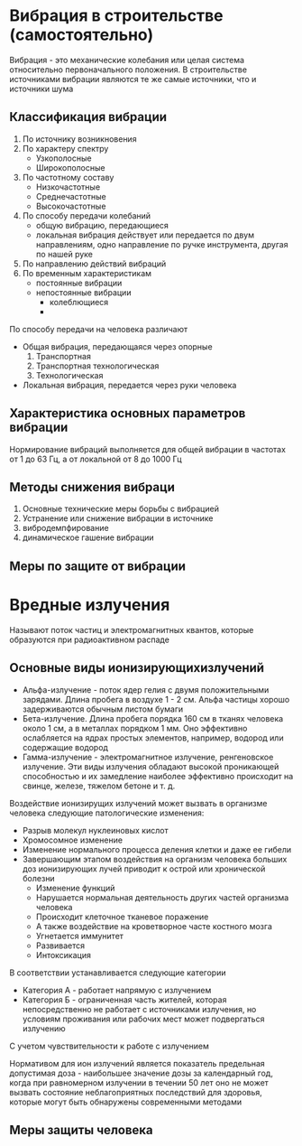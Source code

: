 # Вибрация в строительстве (самостоятельно)
Вибрация - это механические колебания или целая система относительно первоначального положения. В строительстве источниками вибрации являются те же самые источники, что и источники шума

## Классификация вибрации
1. По источнику возникновения 
2. По характеру спектру
	- Узкополосные
	- Широкополосные 
3. По частотному составу
	- Низкочастотные 
	- Среднечастотные
	- Высокочастотные
4. По способу передачи колебаний 
	- общую вибрацию, передающиеся 
	- локальная вибрация действует или передается по двум направлениям, одно направление по ручке инструмента, другая по нашей руке
5. По направлению действий вибраций 
6. По временным характеристикам
	- постоянные вибрации
	- непостоянные вибрации
		- колеблющиеся 
		- 

По способу передачи на человека различают
- Общая вибрация, передающаяся через опорные
	1. Транспортная 
	2. Транспортная технологическая
	3. Технологическая 
- Локальная вибрация, передается через руки человека

## Характеристика основных параметров вибрации
Нормирование вибраций выполняется для общей вибрации в частотах от 1 до 63 Гц, а от локальной от 8 до 1000 Гц

## Методы снижения вибраци
1. Основные технические меры борьбы с вибрацией
2. Устранение или снижение вибрации в источнике 
3. вибродемпфирование
4. динамическое гашение вибрации

## Меры по защите от вибрации

# Вредные излучения 
Называют поток частиц и электромагнитных квантов, которые образуются при радиоактивном распаде
## Основные виды ионизирующихизлучений
- Альфа-излучение - поток ядер гелия с двумя положительными зарядами. Длина пробега в воздухе 1 - 2 см. Альфа частицы хорошо задерживаются обычным листом бумаги 
- Бета-излучение. Длина пробега порядка 160 см в тканях человека около 1 см, а в металлах порядком 1 мм. Оно эффективно ослабляется на ядрах простых элементов, например, водород или содержащие водород
- Гамма-излучение - электромагнитное излучение, ренгеновское излучение. Эти виды излучения обладают высокой проникающей способностью и их замедление наиболее эффективно происходит на свинце, железе, тяжелом бетоне и т. д. 

Воздействие ионизирущих излучений может вызвать в организме человека следующие патологические изменения:
- Разрыв молекул нуклеиновых кислот 
- Хромосомное изменение 
- Изменение нормального процесса деления клетки и даже ее гибели
- Завершающим этапом воздействия на организм человека больших доз ионизирующих лучей приводит к острой или хронической болезни 
	- Изменение функций 
	- Нарушается нормальная деятельность других частей организма человека
	- Происходит клеточное тканевое поражение 
	- А также воздействие на кроветворное часте костного мозга 
	- Угнетается иммунитет 
	- Развивается 
	- Интоксикация 

В соответствии устанавливается  следующие категории
- Категория А - работает напрямую с излучением 
- Категория Б - ограниченная часть жителей, которая непосредственно не работает с источниками излучения, но условиям проживания или рабочих мест может подвергаться излучению

С учетом чувствительности к работе с излучением 

Нормативом для ион излучений является показатель предельная допустимая доза - наибольшее значение дозы за календарный год, когда при равномерном излучении в течении 50 лет оно не может вызвать состояние неблагоприятных последствий для здоровья, которые могут быть обнаружены современными методами

## Меры защиты человека